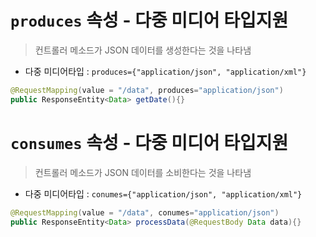 # `produces` 속성 - 다중 미디어 타입지원
> 컨트롤러 메소드가 JSON 데이터를 생성한다는 것을 나타냄
- 다중 미디어타입 : `produces={"application/json", "application/xml"}`
```java
@RequestMapping(value = "/data", produces="application/json")
public ResponseEntity<Data> getDate(){}
```

# `consumes` 속성 - 다중 미디어 타입지원
> 컨트롤러 메소드가 JSON 데이터를 소비한다는 것을 나타냄
- 다중 미디어타입 : `conumes={"application/json", "application/xml"}`
```java
@RequestMapping(value = "/data", conumes="application/json")
public ResponseEntity<Data> processData(@RequestBody Data data){}
```


